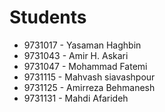 # Students
- 9731017 - Yasaman Haghbin
- 9731043 - Amir H. Askari
- 9731047 - Mohammad Fatemi
- 9731115 - Mahvash siavashpour
- 9731125 - Amirreza Behmanesh
- 9731131 - Mahdi Afarideh
